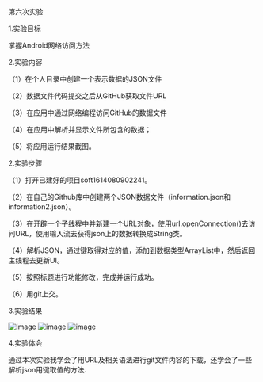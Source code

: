 第六次实验

1.实验目标

掌握Android网络访问方法

2.实验内容

（1）在个人目录中创建一个表示数据的JSON文件

（2）数据文件代码提交之后从GitHub获取文件URL

（3）在应用中通过网络编程访问GitHub的数据文件

（4）在应用中解析并显示文件所包含的数据；

（5）将应用运行结果截图。

2.实验步骤

（1）打开已建好的项目soft1614080902241。

（2）在自己的Github库中创建两个JSON数据文件（information.json和information2.json）。

（3）在开辟一个子线程中并新建一个URL对象，使用url.openConnection()去访问URL，使用输入流去获得json上的数据转换成String类。

（4）解析JSON，通过键取得对应的值，添加到数据类型ArrayList中，然后返回主线程去更新UI。

（5）按照标题进行功能修改，完成并运行成功。

（6）用git上交。

3.实验结果

![image](https://github.com/LuoJKL/android-labs-2018/blob/master/soft1614080902241/6_1.png)
![image](https://github.com/LuoJKL/android-labs-2018/blob/master/soft1614080902241/6_2.jpg)
![image](https://github.com/LuoJKL/android-labs-2018/blob/master/soft1614080902241/6_3.jpg)


4.实验体会

通过本次实验我学会了用URL及相关语法进行git文件内容的下载，还学会了一些解析json用键取值的方法.
